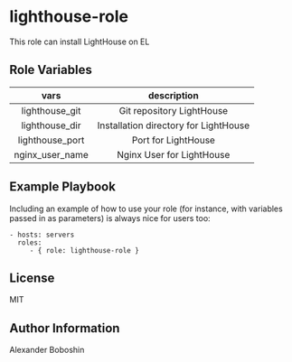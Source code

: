 lighthouse-role
=========

This role can install LightHouse on EL

Role Variables
--------------

|vars|description|
|:-:|:-:|
| lighthouse_git | Git repository LightHouse |
| lighthouse_dir | Installation directory for LightHouse |
| lighthouse_port | Port for LightHouse |
| nginx_user_name | Nginx User for LightHouse |

Example Playbook
----------------

Including an example of how to use your role (for instance, with variables passed in as parameters) is always nice for users too:

    - hosts: servers
      roles:
         - { role: lighthouse-role }

License
-------

MIT

Author Information
------------------

Alexander Boboshin
